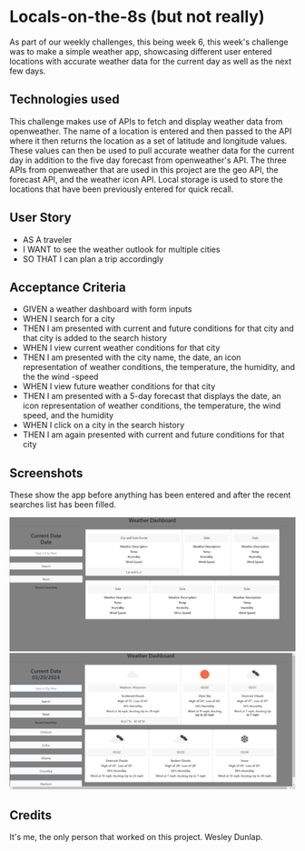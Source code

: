 # Locals-on-the-8s (but not really)

As part of our weekly challenges, this being week 6, this week's challenge was to make a simple weather app, showcasing different user entered locations with accurate weather data for the current day as well as the next few days.

## Technologies used

This challenge makes use of APIs to fetch and display weather data from openweather. The name of a location is entered and then passed to the API where it then returns the location as a set of latitude and longitude values. These values can then be used to pull accurate weather data for the current day in addition to the five day forecast from openweather's API. The three APIs from openweather that are used in this project are the geo API, the forecast API, and the weather icon API. Local storage is used to store the locations that have been previously entered for quick recall.

## User Story

-   AS A traveler
-   I WANT to see the weather outlook for multiple cities
-   SO THAT I can plan a trip accordingly

## Acceptance Criteria

-   GIVEN a weather dashboard with form inputs
-   WHEN I search for a city
-   THEN I am presented with current and future conditions for that city and that city is added to the search history
-   WHEN I view current weather conditions for that city
-   THEN I am presented with the city name, the date, an icon representation of weather conditions, the temperature, the humidity, and the the wind -speed
-   WHEN I view future weather conditions for that city
-   THEN I am presented with a 5-day forecast that displays the date, an icon representation of weather conditions, the temperature, the wind speed, and the humidity
-   WHEN I click on a city in the search history
-   THEN I am again presented with current and future conditions for that city

## Screenshots

These show the app before anything has been entered and after the recent searches list has been filled.

![Before entering](<Assets/images/Screenshot (886).png>)
![After entering](<Assets/images/Screenshot (887).png>)

## Credits

It's me, the only person that worked on this project. 
Wesley Dunlap.